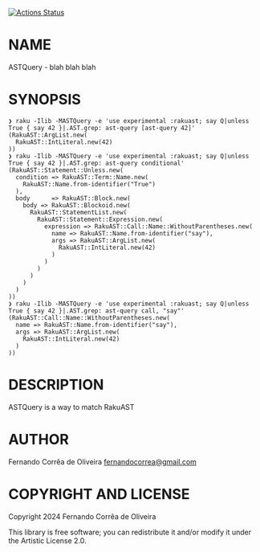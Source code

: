 [![Actions Status](https://github.com/FCO/ASTQuery/actions/workflows/test.yml/badge.svg)](https://github.com/FCO/ASTQuery/actions)

NAME
====

ASTQuery - blah blah blah

SYNOPSIS
========

    ❯ raku -Ilib -MASTQuery -e 'use experimental :rakuast; say Q|unless True { say 42 }|.AST.grep: ast-query [ast-query 42]'
    (RakuAST::ArgList.new(
      RakuAST::IntLiteral.new(42)
    ))
    ❯ raku -Ilib -MASTQuery -e 'use experimental :rakuast; say Q|unless True { say 42 }|.AST.grep: ast-query conditional'
    (RakuAST::Statement::Unless.new(
      condition => RakuAST::Term::Name.new(
        RakuAST::Name.from-identifier("True")
      ),
      body      => RakuAST::Block.new(
        body => RakuAST::Blockoid.new(
          RakuAST::StatementList.new(
            RakuAST::Statement::Expression.new(
              expression => RakuAST::Call::Name::WithoutParentheses.new(
                name => RakuAST::Name.from-identifier("say"),
                args => RakuAST::ArgList.new(
                  RakuAST::IntLiteral.new(42)
                )
              )
            )
          )
        )
      )
    ))
    ❯ raku -Ilib -MASTQuery -e 'use experimental :rakuast; say Q|unless True { say 42 }|.AST.grep: ast-query call, "say"'
    (RakuAST::Call::Name::WithoutParentheses.new(
      name => RakuAST::Name.from-identifier("say"),
      args => RakuAST::ArgList.new(
        RakuAST::IntLiteral.new(42)
      )
    ))

DESCRIPTION
===========

ASTQuery is a way to match RakuAST

AUTHOR
======

Fernando Corrêa de Oliveira <fernandocorrea@gmail.com>

COPYRIGHT AND LICENSE
=====================

Copyright 2024 Fernando Corrêa de Oliveira

This library is free software; you can redistribute it and/or modify it under the Artistic License 2.0.

